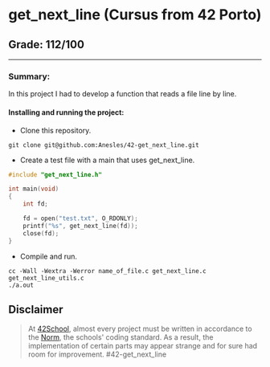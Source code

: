# **get_next_line (Cursus from 42 Porto)**
## **Grade: 112/100**
---
### **Summary:**

In this project I had to develop a function that reads a file line by line.

#### **Installing and running the project:**
* Clone this repository.
```
git clone git@github.com:Anesles/42-get_next_line.git
```
* Create a test file with a main that uses get_next_line.
``` C
#include "get_next_line.h"

int main(void)
{
	int	fd;

	fd = open("test.txt", O_RDONLY);
	printf("%s", get_next_line(fd));
	close(fd);
}
```
* Compile and run.
```
cc -Wall -Wextra -Werror name_of_file.c get_next_line.c get_next_line_utils.c
./a.out
```
## Disclaimer
> At [42School](https://en.wikipedia.org/wiki/42_(school)), almost every project must be written in accordance to the [Norm](./extras/en_norm.pdf), the schools' coding standard. As a result, the implementation of certain parts may appear strange and for sure had room for improvement. #42-get_next_line
